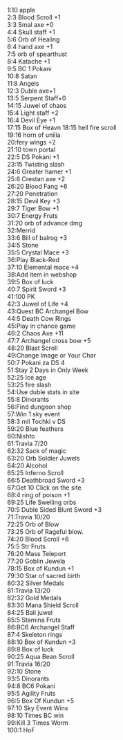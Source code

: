 1:10 apple  
2:3 Blood Scroll +1  
3:3 Smal axe +0  
4:4 Skull staff +1  
5:6 Orb of Healing  
6:4 hand axe +1  
7:5 orb of spearthust  
8:4 Katache +1  
9:5 BC 1 Pokani  
10:8 Satan  
11:8 Angels  
12:3 Duble axe+1  
13:5 Serpent Staff+0  
14:15 Juwel of chaos  
15:4 Light staff +2    
16:4 Devil Eye +1  
17:15 Box of Heavn
18:15 hell fire scroll  
19:16 horn of unilia  
20:fery wings +2  
21:10 town portal  
22:5 DS Pokani +1  
23:15 Twisting slash  
24:6 Greater hamer +1  
25:6 Crestan axe +2  
26:20 Blood Fang +6  
27:20 Penetration  
28:15 Devil Key +3  
29:7 Tiger Bow +1  
30:7 Energy Fruts  
31:20 orb of advance dmg  
32:Merrid   
33:6 Bill of balrog +3  
34:5 Stone  
35:5 Crystal Mace +3  
36:Play Black-Red  
37:10 Elemental mace +4  
38:Add item in webshop  
39:5 Box of luck  
40:7 Spirit Sword +3  
41:100 PK  
42:3 Juwel of Life +4  
43:Quest BC Archangel Bow  
44:5 Death Cow Rings  
45:Play in chance game  
46:2 Chaos Axe +11  
47:7 Archangel cross bow +5  
48:20 Blast Scroll  
49:Change Image or Your Char  
50:7 Pokani za DS 4  
51:Stay 2 Days in Only Week  
52:25 Ice age  
53:25 fire slash  
54:Use duble stats in site  
55:8 Dinorants  
56:Find dungeon shop  
57:Win 1 sky event  
58:3 mil Tochki v DS  
59:20 Blue feathers  
60:Nishto  
61:Travia 7/20  
62:32 Sack of magic  
63:20 Orb Soldier Juwels  
64:20 Alcohol  
65:25 Inferno Scroll  
66:5 Deathbroad Sword +3  
67:Get 10 Click on the site  
68:4 ring of poison +1  
69:25 Life Swelling orbs  
70:5 Duble Sided Blunt Sword +3  
71:Travia 10/20  
72:25 Orb of Blow  
73:25 Orb of Rageful blow.  
74:20 Blood Scroll +6  
75:5 Str Fruts  
76:20 Mass Teleport  
77:20 Goblin Jewela  
78:15 Box of Kundun +1  
79:30 Star of sacred birth  
80:32 Silver Medals  
81:Travia 13/20  
82:32 Gold Medals  
83:30 Mana Shield Scroll  
84:25 Bali juwel  
85:5 Stamina Fruts  
86:BC6 Archangel Staff  
87:4 Skeleton rings  
88:10 Box of Kundun +3  
89:8 Box of luck  
90:25 Aqua Bean Scroll  
91:Travia 16/20  
92:10 Stone  
93:5 Dinorants  
94:8 BC6 Pokani  
95:5 Agility Fruts  
96:5 Box Of Kundun +5  
97:10 Sky Event Wins  
98:10 Times BC win  
99:Kill 3 Times Worm   
100:1 HoF  



